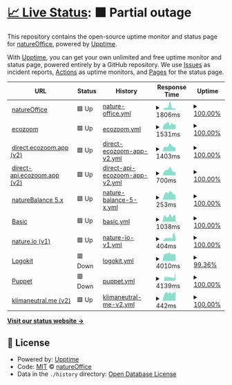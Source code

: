 # [📈 Live Status](https://status.natureoffice.net): <!--live status--> **🟧 Partial outage**

This repository contains the open-source uptime monitor and status page for [natureOffice](https://www.natureOffice.com), powered by [Upptime](https://github.com/upptime/upptime).

With [Upptime](https://upptime.js.org), you can get your own unlimited and free uptime monitor and status page, powered entirely by a GitHub repository. We use [Issues](https://github.com/natureoffice/upptime/issues) as incident reports, [Actions](https://github.com/natureoffice/upptime/actions) as uptime monitors, and [Pages](https://status.natureoffice.net) for the status page.

<!--start: status pages-->
<!-- This summary is generated by Upptime (https://github.com/upptime/upptime) -->
<!-- Do not edit this manually, your changes will be overwritten -->
<!-- prettier-ignore -->
| URL | Status | History | Response Time | Uptime |
| --- | ------ | ------- | ------------- | ------ |
| <img alt="" src="https://icons.duckduckgo.com/ip3/natureoffice.com.ico" height="13"> [natureOffice](https://natureoffice.com/) | 🟩 Up | [nature-office.yml](https://github.com/natureOffice-GmbH/upptime/commits/HEAD/history/nature-office.yml) | <details><summary><img alt="Response time graph" src="./graphs/nature-office/response-time-week.png" height="20"> 1806ms</summary><br><a href="https://status.natureoffice.net/history/nature-office"><img alt="Response time 2069" src="https://img.shields.io/endpoint?url=https%3A%2F%2Fraw.githubusercontent.com%2FnatureOffice-GmbH%2Fupptime%2FHEAD%2Fapi%2Fnature-office%2Fresponse-time.json"></a><br><a href="https://status.natureoffice.net/history/nature-office"><img alt="24-hour response time 864" src="https://img.shields.io/endpoint?url=https%3A%2F%2Fraw.githubusercontent.com%2FnatureOffice-GmbH%2Fupptime%2FHEAD%2Fapi%2Fnature-office%2Fresponse-time-day.json"></a><br><a href="https://status.natureoffice.net/history/nature-office"><img alt="7-day response time 1806" src="https://img.shields.io/endpoint?url=https%3A%2F%2Fraw.githubusercontent.com%2FnatureOffice-GmbH%2Fupptime%2FHEAD%2Fapi%2Fnature-office%2Fresponse-time-week.json"></a><br><a href="https://status.natureoffice.net/history/nature-office"><img alt="30-day response time 2470" src="https://img.shields.io/endpoint?url=https%3A%2F%2Fraw.githubusercontent.com%2FnatureOffice-GmbH%2Fupptime%2FHEAD%2Fapi%2Fnature-office%2Fresponse-time-month.json"></a><br><a href="https://status.natureoffice.net/history/nature-office"><img alt="1-year response time 2069" src="https://img.shields.io/endpoint?url=https%3A%2F%2Fraw.githubusercontent.com%2FnatureOffice-GmbH%2Fupptime%2FHEAD%2Fapi%2Fnature-office%2Fresponse-time-year.json"></a></details> | <details><summary><a href="https://status.natureoffice.net/history/nature-office">100.00%</a></summary><a href="https://status.natureoffice.net/history/nature-office"><img alt="All-time uptime 99.84%" src="https://img.shields.io/endpoint?url=https%3A%2F%2Fraw.githubusercontent.com%2FnatureOffice-GmbH%2Fupptime%2FHEAD%2Fapi%2Fnature-office%2Fuptime.json"></a><br><a href="https://status.natureoffice.net/history/nature-office"><img alt="24-hour uptime 100.00%" src="https://img.shields.io/endpoint?url=https%3A%2F%2Fraw.githubusercontent.com%2FnatureOffice-GmbH%2Fupptime%2FHEAD%2Fapi%2Fnature-office%2Fuptime-day.json"></a><br><a href="https://status.natureoffice.net/history/nature-office"><img alt="7-day uptime 100.00%" src="https://img.shields.io/endpoint?url=https%3A%2F%2Fraw.githubusercontent.com%2FnatureOffice-GmbH%2Fupptime%2FHEAD%2Fapi%2Fnature-office%2Fuptime-week.json"></a><br><a href="https://status.natureoffice.net/history/nature-office"><img alt="30-day uptime 100.00%" src="https://img.shields.io/endpoint?url=https%3A%2F%2Fraw.githubusercontent.com%2FnatureOffice-GmbH%2Fupptime%2FHEAD%2Fapi%2Fnature-office%2Fuptime-month.json"></a><br><a href="https://status.natureoffice.net/history/nature-office"><img alt="1-year uptime 99.84%" src="https://img.shields.io/endpoint?url=https%3A%2F%2Fraw.githubusercontent.com%2FnatureOffice-GmbH%2Fupptime%2FHEAD%2Fapi%2Fnature-office%2Fuptime-year.json"></a></details>
| <img alt="" src="https://icons.duckduckgo.com/ip3/www.ecozoom.app.ico" height="13"> [ecozoom](https://www.ecozoom.app/) | 🟩 Up | [ecozoom.yml](https://github.com/natureOffice-GmbH/upptime/commits/HEAD/history/ecozoom.yml) | <details><summary><img alt="Response time graph" src="./graphs/ecozoom/response-time-week.png" height="20"> 1531ms</summary><br><a href="https://status.natureoffice.net/history/ecozoom"><img alt="Response time 900" src="https://img.shields.io/endpoint?url=https%3A%2F%2Fraw.githubusercontent.com%2FnatureOffice-GmbH%2Fupptime%2FHEAD%2Fapi%2Fecozoom%2Fresponse-time.json"></a><br><a href="https://status.natureoffice.net/history/ecozoom"><img alt="24-hour response time 1486" src="https://img.shields.io/endpoint?url=https%3A%2F%2Fraw.githubusercontent.com%2FnatureOffice-GmbH%2Fupptime%2FHEAD%2Fapi%2Fecozoom%2Fresponse-time-day.json"></a><br><a href="https://status.natureoffice.net/history/ecozoom"><img alt="7-day response time 1531" src="https://img.shields.io/endpoint?url=https%3A%2F%2Fraw.githubusercontent.com%2FnatureOffice-GmbH%2Fupptime%2FHEAD%2Fapi%2Fecozoom%2Fresponse-time-week.json"></a><br><a href="https://status.natureoffice.net/history/ecozoom"><img alt="30-day response time 1245" src="https://img.shields.io/endpoint?url=https%3A%2F%2Fraw.githubusercontent.com%2FnatureOffice-GmbH%2Fupptime%2FHEAD%2Fapi%2Fecozoom%2Fresponse-time-month.json"></a><br><a href="https://status.natureoffice.net/history/ecozoom"><img alt="1-year response time 942" src="https://img.shields.io/endpoint?url=https%3A%2F%2Fraw.githubusercontent.com%2FnatureOffice-GmbH%2Fupptime%2FHEAD%2Fapi%2Fecozoom%2Fresponse-time-year.json"></a></details> | <details><summary><a href="https://status.natureoffice.net/history/ecozoom">100.00%</a></summary><a href="https://status.natureoffice.net/history/ecozoom"><img alt="All-time uptime 100.00%" src="https://img.shields.io/endpoint?url=https%3A%2F%2Fraw.githubusercontent.com%2FnatureOffice-GmbH%2Fupptime%2FHEAD%2Fapi%2Fecozoom%2Fuptime.json"></a><br><a href="https://status.natureoffice.net/history/ecozoom"><img alt="24-hour uptime 100.00%" src="https://img.shields.io/endpoint?url=https%3A%2F%2Fraw.githubusercontent.com%2FnatureOffice-GmbH%2Fupptime%2FHEAD%2Fapi%2Fecozoom%2Fuptime-day.json"></a><br><a href="https://status.natureoffice.net/history/ecozoom"><img alt="7-day uptime 100.00%" src="https://img.shields.io/endpoint?url=https%3A%2F%2Fraw.githubusercontent.com%2FnatureOffice-GmbH%2Fupptime%2FHEAD%2Fapi%2Fecozoom%2Fuptime-week.json"></a><br><a href="https://status.natureoffice.net/history/ecozoom"><img alt="30-day uptime 100.00%" src="https://img.shields.io/endpoint?url=https%3A%2F%2Fraw.githubusercontent.com%2FnatureOffice-GmbH%2Fupptime%2FHEAD%2Fapi%2Fecozoom%2Fuptime-month.json"></a><br><a href="https://status.natureoffice.net/history/ecozoom"><img alt="1-year uptime 100.00%" src="https://img.shields.io/endpoint?url=https%3A%2F%2Fraw.githubusercontent.com%2FnatureOffice-GmbH%2Fupptime%2FHEAD%2Fapi%2Fecozoom%2Fuptime-year.json"></a></details>
| <img alt="" src="https://icons.duckduckgo.com/ip3/direct.ecozoom.app.ico" height="13"> [direct.ecozoom.app (v2)](https://direct.ecozoom.app/) | 🟩 Up | [direct-ecozoom-app-v2.yml](https://github.com/natureOffice-GmbH/upptime/commits/HEAD/history/direct-ecozoom-app-v2.yml) | <details><summary><img alt="Response time graph" src="./graphs/direct-ecozoom-app-v2/response-time-week.png" height="20"> 1403ms</summary><br><a href="https://status.natureoffice.net/history/direct-ecozoom-app-v2"><img alt="Response time 1122" src="https://img.shields.io/endpoint?url=https%3A%2F%2Fraw.githubusercontent.com%2FnatureOffice-GmbH%2Fupptime%2FHEAD%2Fapi%2Fdirect-ecozoom-app-v2%2Fresponse-time.json"></a><br><a href="https://status.natureoffice.net/history/direct-ecozoom-app-v2"><img alt="24-hour response time 1031" src="https://img.shields.io/endpoint?url=https%3A%2F%2Fraw.githubusercontent.com%2FnatureOffice-GmbH%2Fupptime%2FHEAD%2Fapi%2Fdirect-ecozoom-app-v2%2Fresponse-time-day.json"></a><br><a href="https://status.natureoffice.net/history/direct-ecozoom-app-v2"><img alt="7-day response time 1403" src="https://img.shields.io/endpoint?url=https%3A%2F%2Fraw.githubusercontent.com%2FnatureOffice-GmbH%2Fupptime%2FHEAD%2Fapi%2Fdirect-ecozoom-app-v2%2Fresponse-time-week.json"></a><br><a href="https://status.natureoffice.net/history/direct-ecozoom-app-v2"><img alt="30-day response time 1201" src="https://img.shields.io/endpoint?url=https%3A%2F%2Fraw.githubusercontent.com%2FnatureOffice-GmbH%2Fupptime%2FHEAD%2Fapi%2Fdirect-ecozoom-app-v2%2Fresponse-time-month.json"></a><br><a href="https://status.natureoffice.net/history/direct-ecozoom-app-v2"><img alt="1-year response time 1122" src="https://img.shields.io/endpoint?url=https%3A%2F%2Fraw.githubusercontent.com%2FnatureOffice-GmbH%2Fupptime%2FHEAD%2Fapi%2Fdirect-ecozoom-app-v2%2Fresponse-time-year.json"></a></details> | <details><summary><a href="https://status.natureoffice.net/history/direct-ecozoom-app-v2">100.00%</a></summary><a href="https://status.natureoffice.net/history/direct-ecozoom-app-v2"><img alt="All-time uptime 100.00%" src="https://img.shields.io/endpoint?url=https%3A%2F%2Fraw.githubusercontent.com%2FnatureOffice-GmbH%2Fupptime%2FHEAD%2Fapi%2Fdirect-ecozoom-app-v2%2Fuptime.json"></a><br><a href="https://status.natureoffice.net/history/direct-ecozoom-app-v2"><img alt="24-hour uptime 100.00%" src="https://img.shields.io/endpoint?url=https%3A%2F%2Fraw.githubusercontent.com%2FnatureOffice-GmbH%2Fupptime%2FHEAD%2Fapi%2Fdirect-ecozoom-app-v2%2Fuptime-day.json"></a><br><a href="https://status.natureoffice.net/history/direct-ecozoom-app-v2"><img alt="7-day uptime 100.00%" src="https://img.shields.io/endpoint?url=https%3A%2F%2Fraw.githubusercontent.com%2FnatureOffice-GmbH%2Fupptime%2FHEAD%2Fapi%2Fdirect-ecozoom-app-v2%2Fuptime-week.json"></a><br><a href="https://status.natureoffice.net/history/direct-ecozoom-app-v2"><img alt="30-day uptime 100.00%" src="https://img.shields.io/endpoint?url=https%3A%2F%2Fraw.githubusercontent.com%2FnatureOffice-GmbH%2Fupptime%2FHEAD%2Fapi%2Fdirect-ecozoom-app-v2%2Fuptime-month.json"></a><br><a href="https://status.natureoffice.net/history/direct-ecozoom-app-v2"><img alt="1-year uptime 100.00%" src="https://img.shields.io/endpoint?url=https%3A%2F%2Fraw.githubusercontent.com%2FnatureOffice-GmbH%2Fupptime%2FHEAD%2Fapi%2Fdirect-ecozoom-app-v2%2Fuptime-year.json"></a></details>
| <img alt="" src="https://icons.duckduckgo.com/ip3/direct-api.ecozoom.app.ico" height="13"> [direct-api.ecozoom.app (v2)](https://direct-api.ecozoom.app/) | 🟩 Up | [direct-api-ecozoom-app-v2.yml](https://github.com/natureOffice-GmbH/upptime/commits/HEAD/history/direct-api-ecozoom-app-v2.yml) | <details><summary><img alt="Response time graph" src="./graphs/direct-api-ecozoom-app-v2/response-time-week.png" height="20"> 700ms</summary><br><a href="https://status.natureoffice.net/history/direct-api-ecozoom-app-v2"><img alt="Response time 569" src="https://img.shields.io/endpoint?url=https%3A%2F%2Fraw.githubusercontent.com%2FnatureOffice-GmbH%2Fupptime%2FHEAD%2Fapi%2Fdirect-api-ecozoom-app-v2%2Fresponse-time.json"></a><br><a href="https://status.natureoffice.net/history/direct-api-ecozoom-app-v2"><img alt="24-hour response time 529" src="https://img.shields.io/endpoint?url=https%3A%2F%2Fraw.githubusercontent.com%2FnatureOffice-GmbH%2Fupptime%2FHEAD%2Fapi%2Fdirect-api-ecozoom-app-v2%2Fresponse-time-day.json"></a><br><a href="https://status.natureoffice.net/history/direct-api-ecozoom-app-v2"><img alt="7-day response time 700" src="https://img.shields.io/endpoint?url=https%3A%2F%2Fraw.githubusercontent.com%2FnatureOffice-GmbH%2Fupptime%2FHEAD%2Fapi%2Fdirect-api-ecozoom-app-v2%2Fresponse-time-week.json"></a><br><a href="https://status.natureoffice.net/history/direct-api-ecozoom-app-v2"><img alt="30-day response time 725" src="https://img.shields.io/endpoint?url=https%3A%2F%2Fraw.githubusercontent.com%2FnatureOffice-GmbH%2Fupptime%2FHEAD%2Fapi%2Fdirect-api-ecozoom-app-v2%2Fresponse-time-month.json"></a><br><a href="https://status.natureoffice.net/history/direct-api-ecozoom-app-v2"><img alt="1-year response time 569" src="https://img.shields.io/endpoint?url=https%3A%2F%2Fraw.githubusercontent.com%2FnatureOffice-GmbH%2Fupptime%2FHEAD%2Fapi%2Fdirect-api-ecozoom-app-v2%2Fresponse-time-year.json"></a></details> | <details><summary><a href="https://status.natureoffice.net/history/direct-api-ecozoom-app-v2">100.00%</a></summary><a href="https://status.natureoffice.net/history/direct-api-ecozoom-app-v2"><img alt="All-time uptime 99.99%" src="https://img.shields.io/endpoint?url=https%3A%2F%2Fraw.githubusercontent.com%2FnatureOffice-GmbH%2Fupptime%2FHEAD%2Fapi%2Fdirect-api-ecozoom-app-v2%2Fuptime.json"></a><br><a href="https://status.natureoffice.net/history/direct-api-ecozoom-app-v2"><img alt="24-hour uptime 100.00%" src="https://img.shields.io/endpoint?url=https%3A%2F%2Fraw.githubusercontent.com%2FnatureOffice-GmbH%2Fupptime%2FHEAD%2Fapi%2Fdirect-api-ecozoom-app-v2%2Fuptime-day.json"></a><br><a href="https://status.natureoffice.net/history/direct-api-ecozoom-app-v2"><img alt="7-day uptime 100.00%" src="https://img.shields.io/endpoint?url=https%3A%2F%2Fraw.githubusercontent.com%2FnatureOffice-GmbH%2Fupptime%2FHEAD%2Fapi%2Fdirect-api-ecozoom-app-v2%2Fuptime-week.json"></a><br><a href="https://status.natureoffice.net/history/direct-api-ecozoom-app-v2"><img alt="30-day uptime 100.00%" src="https://img.shields.io/endpoint?url=https%3A%2F%2Fraw.githubusercontent.com%2FnatureOffice-GmbH%2Fupptime%2FHEAD%2Fapi%2Fdirect-api-ecozoom-app-v2%2Fuptime-month.json"></a><br><a href="https://status.natureoffice.net/history/direct-api-ecozoom-app-v2"><img alt="1-year uptime 99.99%" src="https://img.shields.io/endpoint?url=https%3A%2F%2Fraw.githubusercontent.com%2FnatureOffice-GmbH%2Fupptime%2FHEAD%2Fapi%2Fdirect-api-ecozoom-app-v2%2Fuptime-year.json"></a></details>
| <img alt="" src="https://icons.duckduckgo.com/ip3/www.naturebalance.net.ico" height="13"> [natureBalance 5.x](https://www.naturebalance.net/) | 🟩 Up | [nature-balance-5-x.yml](https://github.com/natureOffice-GmbH/upptime/commits/HEAD/history/nature-balance-5-x.yml) | <details><summary><img alt="Response time graph" src="./graphs/nature-balance-5-x/response-time-week.png" height="20"> 253ms</summary><br><a href="https://status.natureoffice.net/history/nature-balance-5-x"><img alt="Response time 275" src="https://img.shields.io/endpoint?url=https%3A%2F%2Fraw.githubusercontent.com%2FnatureOffice-GmbH%2Fupptime%2FHEAD%2Fapi%2Fnature-balance-5-x%2Fresponse-time.json"></a><br><a href="https://status.natureoffice.net/history/nature-balance-5-x"><img alt="24-hour response time 191" src="https://img.shields.io/endpoint?url=https%3A%2F%2Fraw.githubusercontent.com%2FnatureOffice-GmbH%2Fupptime%2FHEAD%2Fapi%2Fnature-balance-5-x%2Fresponse-time-day.json"></a><br><a href="https://status.natureoffice.net/history/nature-balance-5-x"><img alt="7-day response time 253" src="https://img.shields.io/endpoint?url=https%3A%2F%2Fraw.githubusercontent.com%2FnatureOffice-GmbH%2Fupptime%2FHEAD%2Fapi%2Fnature-balance-5-x%2Fresponse-time-week.json"></a><br><a href="https://status.natureoffice.net/history/nature-balance-5-x"><img alt="30-day response time 246" src="https://img.shields.io/endpoint?url=https%3A%2F%2Fraw.githubusercontent.com%2FnatureOffice-GmbH%2Fupptime%2FHEAD%2Fapi%2Fnature-balance-5-x%2Fresponse-time-month.json"></a><br><a href="https://status.natureoffice.net/history/nature-balance-5-x"><img alt="1-year response time 244" src="https://img.shields.io/endpoint?url=https%3A%2F%2Fraw.githubusercontent.com%2FnatureOffice-GmbH%2Fupptime%2FHEAD%2Fapi%2Fnature-balance-5-x%2Fresponse-time-year.json"></a></details> | <details><summary><a href="https://status.natureoffice.net/history/nature-balance-5-x">100.00%</a></summary><a href="https://status.natureoffice.net/history/nature-balance-5-x"><img alt="All-time uptime 99.95%" src="https://img.shields.io/endpoint?url=https%3A%2F%2Fraw.githubusercontent.com%2FnatureOffice-GmbH%2Fupptime%2FHEAD%2Fapi%2Fnature-balance-5-x%2Fuptime.json"></a><br><a href="https://status.natureoffice.net/history/nature-balance-5-x"><img alt="24-hour uptime 100.00%" src="https://img.shields.io/endpoint?url=https%3A%2F%2Fraw.githubusercontent.com%2FnatureOffice-GmbH%2Fupptime%2FHEAD%2Fapi%2Fnature-balance-5-x%2Fuptime-day.json"></a><br><a href="https://status.natureoffice.net/history/nature-balance-5-x"><img alt="7-day uptime 100.00%" src="https://img.shields.io/endpoint?url=https%3A%2F%2Fraw.githubusercontent.com%2FnatureOffice-GmbH%2Fupptime%2FHEAD%2Fapi%2Fnature-balance-5-x%2Fuptime-week.json"></a><br><a href="https://status.natureoffice.net/history/nature-balance-5-x"><img alt="30-day uptime 100.00%" src="https://img.shields.io/endpoint?url=https%3A%2F%2Fraw.githubusercontent.com%2FnatureOffice-GmbH%2Fupptime%2FHEAD%2Fapi%2Fnature-balance-5-x%2Fuptime-month.json"></a><br><a href="https://status.natureoffice.net/history/nature-balance-5-x"><img alt="1-year uptime 100.00%" src="https://img.shields.io/endpoint?url=https%3A%2F%2Fraw.githubusercontent.com%2FnatureOffice-GmbH%2Fupptime%2FHEAD%2Fapi%2Fnature-balance-5-x%2Fuptime-year.json"></a></details>
| <img alt="" src="https://icons.duckduckgo.com/ip3/www.gemeinsam-ist-es-klimaschutz.de.ico" height="13"> [Basic](https://www.gemeinsam-ist-es-klimaschutz.de) | 🟩 Up | [basic.yml](https://github.com/natureOffice-GmbH/upptime/commits/HEAD/history/basic.yml) | <details><summary><img alt="Response time graph" src="./graphs/basic/response-time-week.png" height="20"> 1038ms</summary><br><a href="https://status.natureoffice.net/history/basic"><img alt="Response time 989" src="https://img.shields.io/endpoint?url=https%3A%2F%2Fraw.githubusercontent.com%2FnatureOffice-GmbH%2Fupptime%2FHEAD%2Fapi%2Fbasic%2Fresponse-time.json"></a><br><a href="https://status.natureoffice.net/history/basic"><img alt="24-hour response time 1158" src="https://img.shields.io/endpoint?url=https%3A%2F%2Fraw.githubusercontent.com%2FnatureOffice-GmbH%2Fupptime%2FHEAD%2Fapi%2Fbasic%2Fresponse-time-day.json"></a><br><a href="https://status.natureoffice.net/history/basic"><img alt="7-day response time 1038" src="https://img.shields.io/endpoint?url=https%3A%2F%2Fraw.githubusercontent.com%2FnatureOffice-GmbH%2Fupptime%2FHEAD%2Fapi%2Fbasic%2Fresponse-time-week.json"></a><br><a href="https://status.natureoffice.net/history/basic"><img alt="30-day response time 959" src="https://img.shields.io/endpoint?url=https%3A%2F%2Fraw.githubusercontent.com%2FnatureOffice-GmbH%2Fupptime%2FHEAD%2Fapi%2Fbasic%2Fresponse-time-month.json"></a><br><a href="https://status.natureoffice.net/history/basic"><img alt="1-year response time 976" src="https://img.shields.io/endpoint?url=https%3A%2F%2Fraw.githubusercontent.com%2FnatureOffice-GmbH%2Fupptime%2FHEAD%2Fapi%2Fbasic%2Fresponse-time-year.json"></a></details> | <details><summary><a href="https://status.natureoffice.net/history/basic">100.00%</a></summary><a href="https://status.natureoffice.net/history/basic"><img alt="All-time uptime 99.31%" src="https://img.shields.io/endpoint?url=https%3A%2F%2Fraw.githubusercontent.com%2FnatureOffice-GmbH%2Fupptime%2FHEAD%2Fapi%2Fbasic%2Fuptime.json"></a><br><a href="https://status.natureoffice.net/history/basic"><img alt="24-hour uptime 100.00%" src="https://img.shields.io/endpoint?url=https%3A%2F%2Fraw.githubusercontent.com%2FnatureOffice-GmbH%2Fupptime%2FHEAD%2Fapi%2Fbasic%2Fuptime-day.json"></a><br><a href="https://status.natureoffice.net/history/basic"><img alt="7-day uptime 100.00%" src="https://img.shields.io/endpoint?url=https%3A%2F%2Fraw.githubusercontent.com%2FnatureOffice-GmbH%2Fupptime%2FHEAD%2Fapi%2Fbasic%2Fuptime-week.json"></a><br><a href="https://status.natureoffice.net/history/basic"><img alt="30-day uptime 100.00%" src="https://img.shields.io/endpoint?url=https%3A%2F%2Fraw.githubusercontent.com%2FnatureOffice-GmbH%2Fupptime%2FHEAD%2Fapi%2Fbasic%2Fuptime-month.json"></a><br><a href="https://status.natureoffice.net/history/basic"><img alt="1-year uptime 99.61%" src="https://img.shields.io/endpoint?url=https%3A%2F%2Fraw.githubusercontent.com%2FnatureOffice-GmbH%2Fupptime%2FHEAD%2Fapi%2Fbasic%2Fuptime-year.json"></a></details>
| <img alt="" src="https://icons.duckduckgo.com/ip3/www.nature.io.ico" height="13"> [nature.io (v1)](https://www.nature.io/) | 🟩 Up | [nature-io-v1.yml](https://github.com/natureOffice-GmbH/upptime/commits/HEAD/history/nature-io-v1.yml) | <details><summary><img alt="Response time graph" src="./graphs/nature-io-v1/response-time-week.png" height="20"> 404ms</summary><br><a href="https://status.natureoffice.net/history/nature-io-v1"><img alt="Response time 300" src="https://img.shields.io/endpoint?url=https%3A%2F%2Fraw.githubusercontent.com%2FnatureOffice-GmbH%2Fupptime%2FHEAD%2Fapi%2Fnature-io-v1%2Fresponse-time.json"></a><br><a href="https://status.natureoffice.net/history/nature-io-v1"><img alt="24-hour response time 345" src="https://img.shields.io/endpoint?url=https%3A%2F%2Fraw.githubusercontent.com%2FnatureOffice-GmbH%2Fupptime%2FHEAD%2Fapi%2Fnature-io-v1%2Fresponse-time-day.json"></a><br><a href="https://status.natureoffice.net/history/nature-io-v1"><img alt="7-day response time 404" src="https://img.shields.io/endpoint?url=https%3A%2F%2Fraw.githubusercontent.com%2FnatureOffice-GmbH%2Fupptime%2FHEAD%2Fapi%2Fnature-io-v1%2Fresponse-time-week.json"></a><br><a href="https://status.natureoffice.net/history/nature-io-v1"><img alt="30-day response time 326" src="https://img.shields.io/endpoint?url=https%3A%2F%2Fraw.githubusercontent.com%2FnatureOffice-GmbH%2Fupptime%2FHEAD%2Fapi%2Fnature-io-v1%2Fresponse-time-month.json"></a><br><a href="https://status.natureoffice.net/history/nature-io-v1"><img alt="1-year response time 313" src="https://img.shields.io/endpoint?url=https%3A%2F%2Fraw.githubusercontent.com%2FnatureOffice-GmbH%2Fupptime%2FHEAD%2Fapi%2Fnature-io-v1%2Fresponse-time-year.json"></a></details> | <details><summary><a href="https://status.natureoffice.net/history/nature-io-v1">100.00%</a></summary><a href="https://status.natureoffice.net/history/nature-io-v1"><img alt="All-time uptime 99.95%" src="https://img.shields.io/endpoint?url=https%3A%2F%2Fraw.githubusercontent.com%2FnatureOffice-GmbH%2Fupptime%2FHEAD%2Fapi%2Fnature-io-v1%2Fuptime.json"></a><br><a href="https://status.natureoffice.net/history/nature-io-v1"><img alt="24-hour uptime 100.00%" src="https://img.shields.io/endpoint?url=https%3A%2F%2Fraw.githubusercontent.com%2FnatureOffice-GmbH%2Fupptime%2FHEAD%2Fapi%2Fnature-io-v1%2Fuptime-day.json"></a><br><a href="https://status.natureoffice.net/history/nature-io-v1"><img alt="7-day uptime 100.00%" src="https://img.shields.io/endpoint?url=https%3A%2F%2Fraw.githubusercontent.com%2FnatureOffice-GmbH%2Fupptime%2FHEAD%2Fapi%2Fnature-io-v1%2Fuptime-week.json"></a><br><a href="https://status.natureoffice.net/history/nature-io-v1"><img alt="30-day uptime 100.00%" src="https://img.shields.io/endpoint?url=https%3A%2F%2Fraw.githubusercontent.com%2FnatureOffice-GmbH%2Fupptime%2FHEAD%2Fapi%2Fnature-io-v1%2Fuptime-month.json"></a><br><a href="https://status.natureoffice.net/history/nature-io-v1"><img alt="1-year uptime 100.00%" src="https://img.shields.io/endpoint?url=https%3A%2F%2Fraw.githubusercontent.com%2FnatureOffice-GmbH%2Fupptime%2FHEAD%2Fapi%2Fnature-io-v1%2Fuptime-year.json"></a></details>
| <img alt="" src="https://icons.duckduckgo.com/ip3/lk.natureoffice.net.ico" height="13"> [Logokit](https://lk.natureoffice.net/test) | 🟥 Down | [logokit.yml](https://github.com/natureOffice-GmbH/upptime/commits/HEAD/history/logokit.yml) | <details><summary><img alt="Response time graph" src="./graphs/logokit/response-time-week.png" height="20"> 4010ms</summary><br><a href="https://status.natureoffice.net/history/logokit"><img alt="Response time 4044" src="https://img.shields.io/endpoint?url=https%3A%2F%2Fraw.githubusercontent.com%2FnatureOffice-GmbH%2Fupptime%2FHEAD%2Fapi%2Flogokit%2Fresponse-time.json"></a><br><a href="https://status.natureoffice.net/history/logokit"><img alt="24-hour response time 3818" src="https://img.shields.io/endpoint?url=https%3A%2F%2Fraw.githubusercontent.com%2FnatureOffice-GmbH%2Fupptime%2FHEAD%2Fapi%2Flogokit%2Fresponse-time-day.json"></a><br><a href="https://status.natureoffice.net/history/logokit"><img alt="7-day response time 4010" src="https://img.shields.io/endpoint?url=https%3A%2F%2Fraw.githubusercontent.com%2FnatureOffice-GmbH%2Fupptime%2FHEAD%2Fapi%2Flogokit%2Fresponse-time-week.json"></a><br><a href="https://status.natureoffice.net/history/logokit"><img alt="30-day response time 4108" src="https://img.shields.io/endpoint?url=https%3A%2F%2Fraw.githubusercontent.com%2FnatureOffice-GmbH%2Fupptime%2FHEAD%2Fapi%2Flogokit%2Fresponse-time-month.json"></a><br><a href="https://status.natureoffice.net/history/logokit"><img alt="1-year response time 4044" src="https://img.shields.io/endpoint?url=https%3A%2F%2Fraw.githubusercontent.com%2FnatureOffice-GmbH%2Fupptime%2FHEAD%2Fapi%2Flogokit%2Fresponse-time-year.json"></a></details> | <details><summary><a href="https://status.natureoffice.net/history/logokit">99.36%</a></summary><a href="https://status.natureoffice.net/history/logokit"><img alt="All-time uptime 99.96%" src="https://img.shields.io/endpoint?url=https%3A%2F%2Fraw.githubusercontent.com%2FnatureOffice-GmbH%2Fupptime%2FHEAD%2Fapi%2Flogokit%2Fuptime.json"></a><br><a href="https://status.natureoffice.net/history/logokit"><img alt="24-hour uptime 95.52%" src="https://img.shields.io/endpoint?url=https%3A%2F%2Fraw.githubusercontent.com%2FnatureOffice-GmbH%2Fupptime%2FHEAD%2Fapi%2Flogokit%2Fuptime-day.json"></a><br><a href="https://status.natureoffice.net/history/logokit"><img alt="7-day uptime 99.36%" src="https://img.shields.io/endpoint?url=https%3A%2F%2Fraw.githubusercontent.com%2FnatureOffice-GmbH%2Fupptime%2FHEAD%2Fapi%2Flogokit%2Fuptime-week.json"></a><br><a href="https://status.natureoffice.net/history/logokit"><img alt="30-day uptime 99.85%" src="https://img.shields.io/endpoint?url=https%3A%2F%2Fraw.githubusercontent.com%2FnatureOffice-GmbH%2Fupptime%2FHEAD%2Fapi%2Flogokit%2Fuptime-month.json"></a><br><a href="https://status.natureoffice.net/history/logokit"><img alt="1-year uptime 99.96%" src="https://img.shields.io/endpoint?url=https%3A%2F%2Fraw.githubusercontent.com%2FnatureOffice-GmbH%2Fupptime%2FHEAD%2Fapi%2Flogokit%2Fuptime-year.json"></a></details>
| <img alt="" src="https://icons.duckduckgo.com/ip3/puppet.natureoffice.net.ico" height="13"> [Puppet](https://puppet.natureoffice.net/pdf?url=https://puppet.natureoffice.net) | 🟥 Down | [puppet.yml](https://github.com/natureOffice-GmbH/upptime/commits/HEAD/history/puppet.yml) | <details><summary><img alt="Response time graph" src="./graphs/puppet/response-time-week.png" height="20"> 4139ms</summary><br><a href="https://status.natureoffice.net/history/puppet"><img alt="Response time 3379" src="https://img.shields.io/endpoint?url=https%3A%2F%2Fraw.githubusercontent.com%2FnatureOffice-GmbH%2Fupptime%2FHEAD%2Fapi%2Fpuppet%2Fresponse-time.json"></a><br><a href="https://status.natureoffice.net/history/puppet"><img alt="24-hour response time 6656" src="https://img.shields.io/endpoint?url=https%3A%2F%2Fraw.githubusercontent.com%2FnatureOffice-GmbH%2Fupptime%2FHEAD%2Fapi%2Fpuppet%2Fresponse-time-day.json"></a><br><a href="https://status.natureoffice.net/history/puppet"><img alt="7-day response time 4139" src="https://img.shields.io/endpoint?url=https%3A%2F%2Fraw.githubusercontent.com%2FnatureOffice-GmbH%2Fupptime%2FHEAD%2Fapi%2Fpuppet%2Fresponse-time-week.json"></a><br><a href="https://status.natureoffice.net/history/puppet"><img alt="30-day response time 3396" src="https://img.shields.io/endpoint?url=https%3A%2F%2Fraw.githubusercontent.com%2FnatureOffice-GmbH%2Fupptime%2FHEAD%2Fapi%2Fpuppet%2Fresponse-time-month.json"></a><br><a href="https://status.natureoffice.net/history/puppet"><img alt="1-year response time 3379" src="https://img.shields.io/endpoint?url=https%3A%2F%2Fraw.githubusercontent.com%2FnatureOffice-GmbH%2Fupptime%2FHEAD%2Fapi%2Fpuppet%2Fresponse-time-year.json"></a></details> | <details><summary><a href="https://status.natureoffice.net/history/puppet">100.00%</a></summary><a href="https://status.natureoffice.net/history/puppet"><img alt="All-time uptime 99.59%" src="https://img.shields.io/endpoint?url=https%3A%2F%2Fraw.githubusercontent.com%2FnatureOffice-GmbH%2Fupptime%2FHEAD%2Fapi%2Fpuppet%2Fuptime.json"></a><br><a href="https://status.natureoffice.net/history/puppet"><img alt="24-hour uptime 99.99%" src="https://img.shields.io/endpoint?url=https%3A%2F%2Fraw.githubusercontent.com%2FnatureOffice-GmbH%2Fupptime%2FHEAD%2Fapi%2Fpuppet%2Fuptime-day.json"></a><br><a href="https://status.natureoffice.net/history/puppet"><img alt="7-day uptime 100.00%" src="https://img.shields.io/endpoint?url=https%3A%2F%2Fraw.githubusercontent.com%2FnatureOffice-GmbH%2Fupptime%2FHEAD%2Fapi%2Fpuppet%2Fuptime-week.json"></a><br><a href="https://status.natureoffice.net/history/puppet"><img alt="30-day uptime 97.77%" src="https://img.shields.io/endpoint?url=https%3A%2F%2Fraw.githubusercontent.com%2FnatureOffice-GmbH%2Fupptime%2FHEAD%2Fapi%2Fpuppet%2Fuptime-month.json"></a><br><a href="https://status.natureoffice.net/history/puppet"><img alt="1-year uptime 99.59%" src="https://img.shields.io/endpoint?url=https%3A%2F%2Fraw.githubusercontent.com%2FnatureOffice-GmbH%2Fupptime%2FHEAD%2Fapi%2Fpuppet%2Fuptime-year.json"></a></details>
| <img alt="" src="https://icons.duckduckgo.com/ip3/api-v2.klimaneutral.me.ico" height="13"> [klimaneutral.me (v2)](https://api-v2.klimaneutral.me) | 🟩 Up | [klimaneutral-me-v2.yml](https://github.com/natureOffice-GmbH/upptime/commits/HEAD/history/klimaneutral-me-v2.yml) | <details><summary><img alt="Response time graph" src="./graphs/klimaneutral-me-v2/response-time-week.png" height="20"> 442ms</summary><br><a href="https://status.natureoffice.net/history/klimaneutral-me-v2"><img alt="Response time 417" src="https://img.shields.io/endpoint?url=https%3A%2F%2Fraw.githubusercontent.com%2FnatureOffice-GmbH%2Fupptime%2FHEAD%2Fapi%2Fklimaneutral-me-v2%2Fresponse-time.json"></a><br><a href="https://status.natureoffice.net/history/klimaneutral-me-v2"><img alt="24-hour response time 493" src="https://img.shields.io/endpoint?url=https%3A%2F%2Fraw.githubusercontent.com%2FnatureOffice-GmbH%2Fupptime%2FHEAD%2Fapi%2Fklimaneutral-me-v2%2Fresponse-time-day.json"></a><br><a href="https://status.natureoffice.net/history/klimaneutral-me-v2"><img alt="7-day response time 442" src="https://img.shields.io/endpoint?url=https%3A%2F%2Fraw.githubusercontent.com%2FnatureOffice-GmbH%2Fupptime%2FHEAD%2Fapi%2Fklimaneutral-me-v2%2Fresponse-time-week.json"></a><br><a href="https://status.natureoffice.net/history/klimaneutral-me-v2"><img alt="30-day response time 427" src="https://img.shields.io/endpoint?url=https%3A%2F%2Fraw.githubusercontent.com%2FnatureOffice-GmbH%2Fupptime%2FHEAD%2Fapi%2Fklimaneutral-me-v2%2Fresponse-time-month.json"></a><br><a href="https://status.natureoffice.net/history/klimaneutral-me-v2"><img alt="1-year response time 417" src="https://img.shields.io/endpoint?url=https%3A%2F%2Fraw.githubusercontent.com%2FnatureOffice-GmbH%2Fupptime%2FHEAD%2Fapi%2Fklimaneutral-me-v2%2Fresponse-time-year.json"></a></details> | <details><summary><a href="https://status.natureoffice.net/history/klimaneutral-me-v2">100.00%</a></summary><a href="https://status.natureoffice.net/history/klimaneutral-me-v2"><img alt="All-time uptime 100.00%" src="https://img.shields.io/endpoint?url=https%3A%2F%2Fraw.githubusercontent.com%2FnatureOffice-GmbH%2Fupptime%2FHEAD%2Fapi%2Fklimaneutral-me-v2%2Fuptime.json"></a><br><a href="https://status.natureoffice.net/history/klimaneutral-me-v2"><img alt="24-hour uptime 100.00%" src="https://img.shields.io/endpoint?url=https%3A%2F%2Fraw.githubusercontent.com%2FnatureOffice-GmbH%2Fupptime%2FHEAD%2Fapi%2Fklimaneutral-me-v2%2Fuptime-day.json"></a><br><a href="https://status.natureoffice.net/history/klimaneutral-me-v2"><img alt="7-day uptime 100.00%" src="https://img.shields.io/endpoint?url=https%3A%2F%2Fraw.githubusercontent.com%2FnatureOffice-GmbH%2Fupptime%2FHEAD%2Fapi%2Fklimaneutral-me-v2%2Fuptime-week.json"></a><br><a href="https://status.natureoffice.net/history/klimaneutral-me-v2"><img alt="30-day uptime 100.00%" src="https://img.shields.io/endpoint?url=https%3A%2F%2Fraw.githubusercontent.com%2FnatureOffice-GmbH%2Fupptime%2FHEAD%2Fapi%2Fklimaneutral-me-v2%2Fuptime-month.json"></a><br><a href="https://status.natureoffice.net/history/klimaneutral-me-v2"><img alt="1-year uptime 100.00%" src="https://img.shields.io/endpoint?url=https%3A%2F%2Fraw.githubusercontent.com%2FnatureOffice-GmbH%2Fupptime%2FHEAD%2Fapi%2Fklimaneutral-me-v2%2Fuptime-year.json"></a></details>

<!--end: status pages-->

[**Visit our status website →**](https://status.natureoffice.net)

## 📄 License

- Powered by: [Upptime](https://github.com/upptime/upptime)
- Code: [MIT](./LICENSE) © [natureOffice](https://www.natureOffice.com)
- Data in the `./history` directory: [Open Database License](https://opendatacommons.org/licenses/odbl/1-0/)

